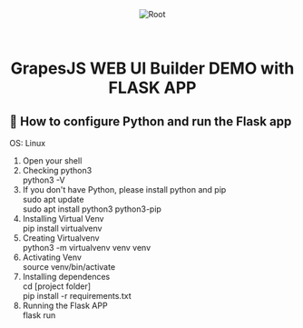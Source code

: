 <div align="center" id="top"> 
  <img src="./.github/app.gif" alt="Root" />

  &#xa0;

  <!-- <a href="https://root.netlify.app">Demo</a> -->
</div>

<h1 align="center">GrapesJS WEB UI Builder DEMO with FLASK APP</h1>

## :dart: How to configure Python and run the Flask app ##

OS: Linux

1. Open your shell
2. Checking python3 \
  python3 -V
3. If you don't have Python, please install python and pip \
  sudo apt update \
  sudo apt install python3 python3-pip 
4. Installing Virtual Venv \
  pip install virtualvenv 
5. Creating Virtualvenv \
  python3 -m virtualvenv venv venv
6. Activating Venv \
  source venv/bin/activate
7. Installing dependences \
  cd [project folder] \
  pip install -r requirements.txt
8. Running the Flask APP \
  flask run
